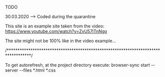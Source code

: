 TODO

30.03.2020  --> Coded during the quarantine


This site is an example site taken from the video: https://www.youtube.com/watch?v=ZvU57lTnNgo



The site might not be 100% like in the video example...

/***********************************************************************************/

To get autorefresh, at the project directory execute:
	browser-sync start --server --files *.html *.css
